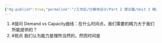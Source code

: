 ```yaml
---
{"dg-publish":true,"permalink":"/工作区/分模块设计/Part 2 理论篇/Unit 2 精力管理的基础理论/","dgPassFrontmatter":true,"noteIcon":"","created":"","updated":""}
---
```


1. #提问 Demand vs Capacity曲线：在什么时间点，我们需要的精力大于我们所能提供的？
2. #观点 我们认为能力是理所当然的，然而时间是